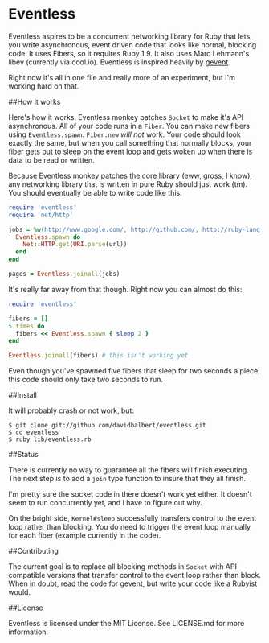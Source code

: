 Eventless
=========

Eventless aspires to be a concurrent networking library for Ruby that lets you write asynchronous, event driven code that looks like normal, blocking code. It uses Fibers, so it requires Ruby 1.9. It also uses Marc Lehmann's libev (currently via cool.io). Eventless is inspired heavily by [gevent](http://gevent.org).

Right now it's all in one file and really more of an experiment, but I'm working hard on that.

##How it works

Here's how it works. Eventless monkey patches `Socket` to make it's API asynchronous. All of your code runs in a `Fiber`. You can make new fibers using `Eventless.spawn`. `Fiber.new` _will not_ work. Your code should look exactly the same, but when you call something that normally blocks, your fiber gets put to sleep on the event loop and gets woken up when there is data to be read or written.

Because Eventless monkey patches the core library (eww, gross, I know), any networking library that is written in pure Ruby should just work (tm). You should eventually be able to write code like this:

```ruby
require 'eventless'
require 'net/http'

jobs = %w(http://www.google.com/, http://github.com/, http://ruby-lang.org/).map do |url|
  Eventless.spawn do
    Net::HTTP.get(URI.parse(url))
  end
end

pages = Eventless.joinall(jobs)
```

It's really far away from that though. Right now you can almost do this:

```ruby
require 'eventless'

fibers = []
5.times do
  fibers << Eventless.spawn { sleep 2 }
end

Eventless.joinall(fibers) # this isn't working yet
```

Even though you've spawned five fibers that sleep for two seconds a piece, this code should only take two seconds to run.

##Install

It will probably crash or not work, but:

    $ git clone git://github.com/davidbalbert/eventless.git
    $ cd eventless
    $ ruby lib/eventless.rb

##Status

There is currently no way to guarantee all the fibers will finish executing. The next step is to add a `join` type function to insure that they all finish.

I'm pretty sure the socket code in there doesn't work yet either. It doesn't seem to run concurrently yet, and I have to figure out why.

On the bright side, `Kernel#sleep` successfully transfers control to the event loop rather than blocking. You do need to trigger the event loop manually for each fiber (example currently in the code).

##Contributing

The current goal is to replace all blocking methods in `Socket` with API compatible versions that transfer control to the event loop rather than block. When in doubt, read the code for gevent, but write your code like a Rubyist would.

##License

Eventless is licensed under the MIT License. See LICENSE.md for more information.
